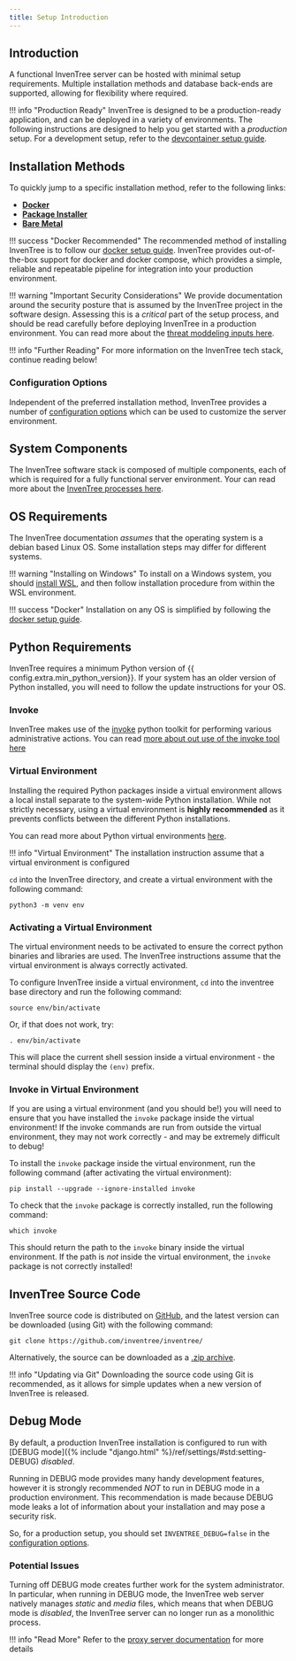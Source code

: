 ```yaml
---
title: Setup Introduction
---
```


## Introduction

A functional InvenTree server can be hosted with minimal setup requirements. Multiple installation methods and database back-ends are supported, allowing for flexibility where required.

!!! info "Production Ready"
	InvenTree is designed to be a production-ready application, and can be deployed in a variety of environments. The following instructions are designed to help you get started with a *production* setup. For a development setup, refer to the [devcontainer setup guide](../develop/devcontainer.md).

## Installation Methods

To quickly jump to a specific installation method, refer to the following links:

- [**Docker**](./docker.md)
- [**Package Installer**](./installer.md)
- [**Bare Metal**](./install.md)

!!! success "Docker Recommended"
    The recommended method of installing InvenTree is to follow our [docker setup guide](./docker.md). InvenTree provides out-of-the-box support for docker and docker compose, which provides a simple, reliable and repeatable pipeline for integration into your production environment.

!!! warning "Important Security Considerations"
    We provide documentation around the security posture that is assumed by the InvenTree project in the software design. Assessing this is a *critical* part of the setup process, and should be read carefully before deploying InvenTree in a production environment. You can read more about the [threat moddeling inputs here](../concepts/threat_model.md).

!!! info "Further Reading"
    For more information on the InvenTree tech stack, continue reading below!

### Configuration Options

Independent of the preferred installation method, InvenTree provides a number of [configuration options](./config.md) which can be used to customize the server environment.

## System Components

The InvenTree software stack is composed of multiple components, each of which is required for a fully functional server environment. Your can read more about the [InvenTree processes here](./processes.md).

## OS Requirements

The InvenTree documentation *assumes* that the operating system is a debian based Linux OS. Some installation steps may differ for different systems.

!!! warning "Installing on Windows"
    To install on a Windows system, you should [install WSL](https://docs.microsoft.com/en-us/windows/wsl/install-win10#manual-installation-steps), and then follow installation procedure from within the WSL environment.

!!! success "Docker"
    Installation on any OS is simplified by following the [docker setup guide](./docker.md).

## Python Requirements

InvenTree requires a minimum Python version of {{ config.extra.min_python_version}}. If your system has an older version of Python installed, you will need to follow the update instructions for your OS.

### Invoke

InvenTree makes use of the [invoke](https://www.pyinvoke.org/) python toolkit for performing various administrative actions. You can read [more about out use of the invoke tool here](./invoke.md)

### Virtual Environment

Installing the required Python packages inside a virtual environment allows a local install separate to the system-wide Python installation. While not strictly necessary, using a virtual environment is **highly recommended** as it prevents conflicts between the different Python installations.

You can read more about Python virtual environments [here](https://docs.python.org/3/tutorial/venv.html).

!!! info "Virtual Environment"
    The installation instruction assume that a virtual environment is configured

`cd` into the InvenTree directory, and create a virtual environment with the following command:

```
python3 -m venv env
```

### Activating a Virtual Environment

The virtual environment needs to be activated to ensure the correct python binaries and libraries are used. The InvenTree instructions assume that the virtual environment is always correctly activated.

To configure InvenTree inside a virtual environment, ``cd`` into the inventree base directory and run the following command:

```
source env/bin/activate
```

Or, if that does not work, try:

```
. env/bin/activate
```

This will place the current shell session inside a virtual environment - the terminal should display the ``(env)`` prefix.

### Invoke in Virtual Environment

If you are using a virtual environment (and you should be!) you will need to ensure that you have installed the `invoke` package inside the virtual environment! If the invoke commands are run from outside the virtual environment, they may not work correctly - and may be extremely difficult to debug!

To install the `invoke` package inside the virtual environment, run the following command (after activating the virtual environment):

```
pip install --upgrade --ignore-installed invoke
```

To check that the `invoke` package is correctly installed, run the following command:

```
which invoke
```

This should return the path to the `invoke` binary inside the virtual environment. If the path is *not* inside the virtual environment, the `invoke` package is not correctly installed!

## InvenTree Source Code

InvenTree source code is distributed on [GitHub](https://github.com/inventree/inventree/), and the latest version can be downloaded (using Git) with the following command:

```
git clone https://github.com/inventree/inventree/
```

Alternatively, the source can be downloaded as a [.zip archive](https://github.com/inventree/InvenTree/archive/master.zip).

!!! info "Updating via Git"
    Downloading the source code using Git is recommended, as it allows for simple updates when a new version of InvenTree is released.


## Debug Mode

By default, a production InvenTree installation is configured to run with [DEBUG mode]({% include "django.html" %}/ref/settings/#std:setting-DEBUG) *disabled*.

Running in DEBUG mode provides many handy development features, however it is strongly recommended *NOT* to run in DEBUG mode in a production environment. This recommendation is made because DEBUG mode leaks a lot of information about your installation and may pose a security risk.

So, for a production setup, you should set `INVENTREE_DEBUG=false` in the [configuration options](./config.md).

### Potential Issues

Turning off DEBUG mode creates further work for the system administrator. In particular, when running in DEBUG mode, the InvenTree web server natively manages *static* and *media* files, which means that when DEBUG mode is *disabled*, the InvenTree server can no longer run as a monolithic process.

!!! info "Read More"
    Refer to the [proxy server documentation](./processes.md#proxy-server) for more details
